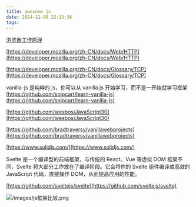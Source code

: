 ```yaml
---
title: awesome js
date: 2024-12-08 22:15:36
tags:
---
```


[浏览器工作原理](https://developer.mozilla.org/zh-CN/docs/Web/Performance/How_browsers_work)

[https://developer.mozilla.org/zh-CN/docs/Web/HTTP](https://developer.mozilla.org/zh-CN/docs/Web/HTTP)

[https://developer.mozilla.org/zh-CN/docs/Glossary/TCP](https://developer.mozilla.org/zh-CN/docs/Glossary/TCP)

vanilla-js 是纯粹的 js，你可以从 vanilla.js 开始学习，而不是一开始就学习框架
[https://github.com/snipcart/learn-vanilla-js](https://github.com/snipcart/learn-vanilla-js)

[https://github.com/wesbos/JavaScript30](https://github.com/wesbos/JavaScript30)

[https://github.com/bradtraversy/vanillawebprojects](https://github.com/bradtraversy/vanillawebprojects)

[https://www.solidjs.com/](https://www.solidjs.com/)

Svelte 是一个编译型的前端框架，与传统的 React、Vue 等虚拟 DOM 框架不同，Svelte 将大部分工作放在了编译阶段。它会将你的 Svelte 组件编译成高效的 JavaScript 代码，直接操作 DOM，从而提高应用的性能。

[https://github.com/sveltejs/svelte](https://github.com/sveltejs/svelte)

![/images/js框架比较.png](/images/js框架比较.png)
